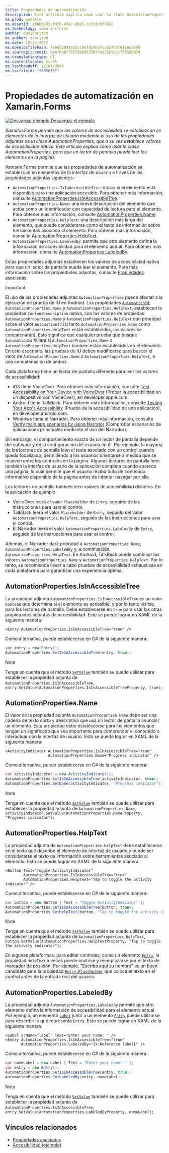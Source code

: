 ```yaml
---
title: Propiedades de automatización
description: Este artículo explica cómo usar la clase AutomationProperties en una aplicación de Xamarin.Forms, para que un lector de pantalla puede leer los elementos en la página.
ms.prod: xamarin
ms.assetid: c0bb6893-fd26-47e7-88e5-3c333c9f786c
ms.technology: xamarin-forms
author: davidbritch
ms.author: dabritch
ms.date: 10/24/2017
ms.openlocfilehash: f59a528916d2cc5efd19ba7c35a7b4f041ecbe09
ms.sourcegitcommit: be6f6a8f77679bb9675077ed25b5d2c753580b74
ms.translationtype: HT
ms.contentlocale: es-ES
ms.lasthandoff: 12/07/2018
ms.locfileid: "53056167"
---
```

# <a name="automation-properties-in-xamarinforms"></a>Propiedades de automatización en Xamarin.Forms

[![Descargar ejemplo](~/media/shared/download.png) Descargar el ejemplo](https://developer.xamarin.com/samples/xamarin-forms/UserInterface/Accessibility/)

_Xamarin.Forms permite que los valores de accesibilidad se establezcan en elementos de la interfaz de usuario mediante el uso de las propiedades adjuntas de la clase AutomationProperties, que a su vez establece valores de accesibilidad nativa. Este artículo explica cómo usar la clase AutomationProperties, para que un lector de pantalla pueda leer los elementos en la página._

Xamarin.Forms permite que las propiedades de automatización se establezcan en elementos de la interfaz de usuario a través de las propiedades adjuntas siguientes:

- `AutomationProperties.IsInAccessibleTree`: indica si el elemento está disponible para una aplicación accesible. Para obtener más información, consulte [AutomationProperties.IsInAccessibleTree](#isinaccessibletree).
- `AutomationProperties.Name`: una breve descripción del elemento que actúa como un identificador con capacidad de lectura para el elemento. Para obtener más información, consulte [AutomationProperties.Name](#name).
- `AutomationProperties.HelpText`: una descripción más larga del elemento, que puede considerarse como el texto de información sobre herramientas asociado al elemento. Para obtener más información, consulte [AutomationProperties.HelpText](#helptext).
- `AutomationProperties.LabeledBy`: permite que otro elemento defina la información de accesibilidad para el elemento actual. Para obtener más información, consulte [AutomationProperties.LabeledBy](#labeledby).

Estas propiedades adjuntas establecen los valores de accesibilidad nativa para que un lector de pantalla pueda leer el elemento. Para más información sobre las propiedades adjuntas, consulte [Propiedades asociadas](~/xamarin-forms/xaml/attached-properties.md).

> [!IMPORTANT]
> El uso de las propiedades adjuntas `AutomationProperties` puede afectar a la ejecución de prueba de IU en Android. Las propiedades [`AutomationId`](xref:Xamarin.Forms.Element.AutomationId), `AutomationProperties.Name` y `AutomationProperties.HelpText`, establecen la propiedad `ContentDescription` nativa, con los valores de propiedad `AutomationProperties.Name` y `AutomationProperties.HelpText` con prioridad sobre el valor `AutomationId` (si tanto `AutomationProperties.Name` como `AutomationProperties.HelpText` están establecidos, los valores se concatenarán). Esto significa que cualquier prueba que busque `AutomationId` fallará si `AutomationProperties.Name` o `AutomationProperties.HelpText` también están establecidos en el elemento. En este escenario, las pruebas de IU deben modificarse para buscar el valor de `AutomationProperties.Name` o `AutomationProperties.HelpText`, o una concatenación de ambos.

Cada plataforma tiene un lector de pantalla diferente para leer los valores de accesibilidad:

- iOS tiene VoiceOver. Para obtener más información, consulte [Test Accessibility on Your Device with VoiceOver](https://developer.apple.com/library/content/technotes/TestingAccessibilityOfiOSApps/TestAccessibilityonYourDevicewithVoiceOver/TestAccessibilityonYourDevicewithVoiceOver.html) (Probar la accesibilidad en un dispositivo con VoiceOver), en developer.apple.com.
- Android tiene TalkBack. Para obtener más información, consulte [Testing Your App's Accessibility](https://developer.android.com/training/accessibility/testing.html#talkback) (Prueba de la accesibilidad de una aplicación), en developer.android.com.
- Windows tiene el Narrador. Para obtener más información, consulte [Verify main app scenarios by using Narrator](/windows/uwp/accessibility/accessibility-testing#verify-main-app-scenarios-by-using-narrator/) (Comprobar escenarios de aplicaciones principales mediante el uso del Narrador).

Sin embargo, el comportamiento exacto de un lector de pantalla depende del software y de la configuración del usuario en él. Por ejemplo, la mayoría de los lectores de pantalla leen el texto asociado con un control cuando queda focalizado, permitiendo a los usuarios orientarse a medida que se mueven entre los controles en la página. Algunos lectores de pantalla leen también la interfaz de usuario de la aplicación completa cuando aparece una página, lo cual permite que el usuario reciba todo de contenido informativo disponible de la página antes de intentar navegar por ella.

Los lectores de pantalla también leen valores de accesibilidad distintos. En la aplicación de ejemplo:

- VoiceOver leerá el valor `Placeholder` de `Entry`, seguido de las instrucciones para usar el control.
- TalkBack leerá el valor `Placeholder` de `Entry`, seguido del valor `AutomationProperties.HelpText`, seguido de las instrucciones para usar el control.
- El Narrador leerá el valor `AutomationProperties.LabeledBy` de `Entry`, seguido de las instrucciones para usar el control.

Además, el Narrador dará prioridad a `AutomationProperties.Name`, `AutomationProperties.LabeledBy` y, a continuación, `AutomationProperties.HelpText`. En Android, TalkBack puede combinar los valores `AutomationProperties.Name` y `AutomationProperties.HelpText`. Por lo tanto, se recomienda llevar a cabo pruebas de accesibilidad exhaustivas en cada plataforma para garantizar una experiencia óptima.

<a name="isinaccessibletree" />

## <a name="automationpropertiesisinaccessibletree"></a>AutomationProperties.IsInAccessibleTree

La propiedad adjunta `AutomationProperties.IsInAccessibleTree` es un valor `boolean` que determina si el elemento es accesible, y por lo tanto visible, para los lectores de pantalla. Debe establecerse en `true` para usar las otras propiedades adjuntas de accesibilidad. Esto se puede lograr en XAML de la siguiente manera:

```xaml
<Entry AutomationProperties.IsInAccessibleTree="true" />
```

Como alternativa, puede establecerse en C# de la siguiente manera:

```csharp
var entry = new Entry();
AutomationProperties.SetIsInAccessibleTree(entry, true);
```

> [!NOTE]
> Tenga en cuenta que el método [`SetValue`](xref:Xamarin.Forms.BindableObject.SetValue(Xamarin.Forms.BindableProperty,System.Object)) también se puede utilizar para establecer la propiedad adjunta de `AutomationProperties.IsInAccessibleTree`, `entry.SetValue(AutomationProperties.IsInAccessibleTreeProperty, true);`

<a name="name" />

## <a name="automationpropertiesname"></a>AutomationProperties.Name

El valor de la propiedad adjunta `AutomationProperties.Name` debe ser una cadena de texto corta y descriptiva que usa un lector de pantalla anunciar un elemento. Esta propiedad debe establecerse para los elementos que tengan un significado que sea importante para comprender el contenido o interactuar con la interfaz de usuario. Esto se puede lograr en XAML de la siguiente manera:

```xaml
<ActivityIndicator AutomationProperties.IsInAccessibleTree="true"
                   AutomationProperties.Name="Progress indicator" />
```

Como alternativa, puede establecerse en C# de la siguiente manera:

```csharp
var activityIndicator = new ActivityIndicator();
AutomationProperties.SetIsInAccessibleTree(activityIndicator, true);
AutomationProperties.SetName(activityIndicator, "Progress indicator");
```

> [!NOTE]
> Tenga en cuenta que el método [`SetValue`](xref:Xamarin.Forms.BindableObject.SetValue(Xamarin.Forms.BindableProperty,System.Object)) también se puede utilizar para establecer la propiedad adjunta de `AutomationProperties.Name`, `activityIndicator.SetValue(AutomationProperties.NameProperty, "Progress indicator");`

<a name="helptext" />

## <a name="automationpropertieshelptext"></a>AutomationProperties.HelpText

La propiedad adjunta de `AutomationProperties.HelpText` debe establecerse en el texto que describe el elemento de interfaz de usuario y puede ser considerarse el texto de información sobre herramientas asociado al elemento. Esto se puede lograr en XAML de la siguiente manera:

```xaml
<Button Text="Toggle ActivityIndicator"
        AutomationProperties.IsInAccessibleTree="true"
        AutomationProperties.HelpText="Tap to toggle the activity indicator" />
```

Como alternativa, puede establecerse en C# de la siguiente manera:

```csharp
var button = new Button { Text = "Toggle ActivityIndicator" };
AutomationProperties.SetIsInAccessibleTree(button, true);
AutomationProperties.SetHelpText(button, "Tap to toggle the activity indicator");
```

> [!NOTE]
> Tenga en cuenta que el método [`SetValue`](xref:Xamarin.Forms.BindableObject.SetValue(Xamarin.Forms.BindableProperty,System.Object)) también se puede utilizar para establecer la propiedad adjunta de `AutomationProperties.HelpText`, `button.SetValue(AutomationProperties.HelpTextProperty, "Tap to toggle the activity indicator");`

En algunas plataformas, para editar controles, como un elemento [`Entry`](xref:Xamarin.Forms.Entry), la propiedad `HelpText` a veces puede omitirse y reemplazarse por el texto de marcador de posición. Por ejemplo, "Escriba aquí su nombre" es un buen candidato para la propiedad [`Entry.Placeholder`](xref:Xamarin.Forms.Entry.Placeholder) que coloca el texto en el control antes de la entrada real del usuario.

<a name="labeledby" />

## <a name="automationpropertieslabeledby"></a>AutomationProperties.LabeledBy

La propiedad adjunta `AutomationProperties.LabeledBy` permite que otro elemento defina la información de accesibilidad para el elemento actual. Por ejemplo, un elemento [`Label`](xref:Xamarin.Forms.Label) junto a un elemento [`Entry`](xref:Xamarin.Forms.Entry) puede utilizarse para describir lo que representa `Entry`. Esto se puede lograr en XAML de la siguiente manera:

```xaml
<Label x:Name="label" Text="Enter your name: " />
<Entry AutomationProperties.IsInAccessibleTree="true"
       AutomationProperties.LabeledBy="{x:Reference label}" />
```

Como alternativa, puede establecerse en C# de la siguiente manera:

```csharp
var nameLabel = new Label { Text = "Enter your name: " };
var entry = new Entry();
AutomationProperties.SetIsInAccessibleTree(entry, true);
AutomationProperties.SetLabeledBy(entry, nameLabel);
```

> [!NOTE]
> Tenga en cuenta que el método [`SetValue`](xref:Xamarin.Forms.BindableObject.SetValue(Xamarin.Forms.BindableProperty,System.Object)) también se puede utilizar para establecer la propiedad adjunta de `AutomationProperties.IsInAccessibleTree`, `entry.SetValue(AutomationProperties.LabeledByProperty, nameLabel);`

## <a name="related-links"></a>Vínculos relacionados

- [Propiedades asociadas](~/xamarin-forms/xaml/attached-properties.md)
- [Accesibilidad (ejemplo)](https://developer.xamarin.com/samples/xamarin-forms/UserInterface/Accessibility/)
